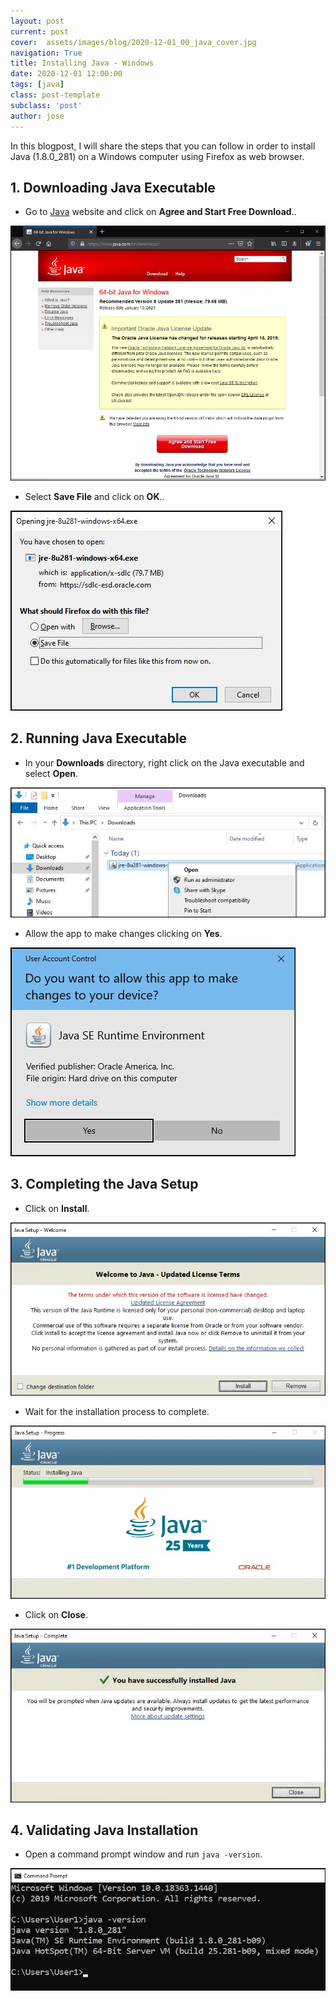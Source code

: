 ```yaml
---
layout: post
current: post
cover:  assets/images/blog/2020-12-01_00_java_cover.jpg
navigation: True
title: Installing Java - Windows
date: 2020-12-01 12:00:00
tags: [java]
class: post-template
subclass: 'post'
author: jose
---
```


In this blogpost, I will share the steps that you can follow in order to install Java (1.8.0_281) on a Windows computer using Firefox as web browser.

## 1. Downloading Java Executable
* Go to [Java](https://www.java.com/en/download/) website and click on **Agree and Start Free Download**..

![](assets/images/blog/2020-12-01_01_java_download_website.jpg)

* Select **Save File** and click on **OK**..

![](assets/images/blog/2020-12-01_02_java_download_save_file.jpg)

## 2. Running Java Executable
* In your **Downloads** directory, right click on the Java executable and select **Open**.

![](assets/images/blog/2020-12-01_03_java_open_executable.jpg)

* Allow the app to make changes clicking on **Yes**.

![](assets/images/blog/2020-12-01_04_java_allow_changes.jpg)

## 3. Completing the Java Setup
* Click on **Install**.

![](assets/images/blog/2020-12-01_05_java_install.jpg)

* Wait for the installation process to complete.

![](assets/images/blog/2020-12-01_06_java_installation_process.jpg)

* Click on **Close**.

![](assets/images/blog/2020-12-01_07_java_successfully_installed.jpg)

## 4. Validating Java Installation

* Open a command prompt window and run ```java -version```.

![](assets/images/blog/2020-12-01_08_java_successfully_installed_validation.jpg)